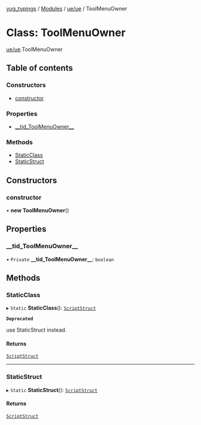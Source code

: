 [yug_typings](../README.md) / [Modules](../modules.md) / [ue/ue](../modules/ue_ue.md) / ToolMenuOwner

# Class: ToolMenuOwner

[ue/ue](../modules/ue_ue.md).ToolMenuOwner

## Table of contents

### Constructors

- [constructor](ue_ue.ToolMenuOwner.md#constructor)

### Properties

- [\_\_tid\_ToolMenuOwner\_\_](ue_ue.ToolMenuOwner.md#__tid_toolmenuowner__)

### Methods

- [StaticClass](ue_ue.ToolMenuOwner.md#staticclass)
- [StaticStruct](ue_ue.ToolMenuOwner.md#staticstruct)

## Constructors

### constructor

• **new ToolMenuOwner**()

## Properties

### \_\_tid\_ToolMenuOwner\_\_

• `Private` **\_\_tid\_ToolMenuOwner\_\_**: `boolean`

## Methods

### StaticClass

▸ `Static` **StaticClass**(): [`ScriptStruct`](ue_ue.ScriptStruct.md)

**`Deprecated`**

use StaticStruct instead.

#### Returns

[`ScriptStruct`](ue_ue.ScriptStruct.md)

___

### StaticStruct

▸ `Static` **StaticStruct**(): [`ScriptStruct`](ue_ue.ScriptStruct.md)

#### Returns

[`ScriptStruct`](ue_ue.ScriptStruct.md)
